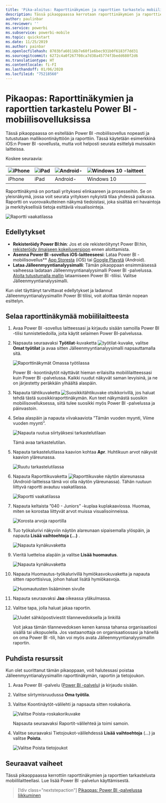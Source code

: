 ```yaml
---
title: 'Pika-aloitus: Raporttinäkymien ja raporttien tarkastelu mobiilisovelluksissa'
description: Tässä pikaoppaassa kerrotaan raporttinäkymien ja raporttien tarkastelusta Power BI -mobiilisovelluksissa.
author: paulinbar
ms.reviewer: ''
ms.service: powerbi
ms.subservice: powerbi-mobile
ms.topic: quickstart
ms.date: 11/25/2019
ms.author: painbar
ms.openlocfilehash: 8703bfa60116b7e60f1e6bec931b0f6183f7dd31
ms.sourcegitcommit: 6272c4a0f267708ca7d38a45774f3bedd680f2d6
ms.translationtype: HT
ms.contentlocale: fi-FI
ms.lasthandoff: 01/06/2020
ms.locfileid: "75218560"
---
```

# <a name="quickstart-explore-dashboards-and-reports-in-the-power-bi-mobile-apps"></a>Pikaopas: Raporttinäkymien ja raporttien tarkastelu Power BI -mobiilisovelluksissa
Tässä pikaoppaassa on esitellään Power BI -mobiilisovellus nopeasti ja tutustutaan mallikoontinäyttöön ja raporttiin. Tässä käytetään esimerkkinä iOS:n Power BI -sovellusta, mutta voit helposti seurata esittelyä muissakin laitteissa.

Koskee seuraavia:

| ![iPhone](./media/mobile-apps-quickstart-view-dashboard-report/iphone-logo-30-px.png) | ![iPad](./media/mobile-apps-quickstart-view-dashboard-report/ipad-logo-30-px.png) | ![Android-](./media/mobile-apps-quickstart-view-dashboard-report/android-logo-30-px.png) | ![Windows 10 -laitteet](./media/mobile-apps-quickstart-view-dashboard-report/win-10-logo-30-px.png) |
|:--- |:--- |:--- |:--- |
| iPhone | iPad | Android- | Windows 10 |

Raporttinäkymä on portaali yrityksesi elinkaareen ja prosesseihin. Se on yleisnäkymä, jossa voit seurata yrityksen nykyistä tilaa yhdessä paikassa. Raportti on vuorovaikutteinen näkymä tiedoistasi, joka sisältää eri havaintoja ja merkityksellisiä tietoja esittäviä visualisointeja. 

![Raportti vaakatilassa](././media/mobile-apps-quickstart-view-dashboard-report/power-bi-android-quickstart-report.png)

## <a name="prerequisites"></a>Edellytykset

* **Rekisteröidy Power BI:hin**: Jos et ole rekisteröitynyt Power BI:hin, [rekisteröidy ilmaiseen kokeiluversioon](https://app.powerbi.com/signupredirect?pbi_source=web) ennen aloittamista.
* **Asenna Power BI -sovellus iOS-laitteeseesi**: Lataa Power BI -mobiilisovellus** [App Storesta](https://apps.apple.com/app/microsoft-power-bi/id929738808) (iOS) tai [Google Playstä](https://play.google.com/store/apps/details?id=com.microsoft.powerbim&amp;amp;clcid=0x409) (Android).
* **Lataa Jälleenmyyntianalyysimalli**: Tämän pikaoppaan ensimmäisessä vaiheessa ladataan Jälleenmyyntianalyysimalli Power BI -palvelussa. [Aloita tutustumalla mallin](./mobile-apps-download-samples.md) lataamiseen Power BI -tiliisi. Valitse Jälleenmyyntianalyysimalli.

Kun olet täyttänyt tarvittavat edellytykset ja ladannut Jälleenmyyntianalyysimallin Power BI tiliisi, voit aloittaa tämän nopean esittelyn.

## <a name="view-a-dashboard-on-your-mobile-device"></a>Selaa raporttinäkymää mobiililaitteesta
1. Avaa Power BI -sovellus laitteessasi ja kirjaudu sisään samoilla Power BI -tilisi tunnistetiedoilla, joita käytit selaimen Power BI-palvelussa.
 
1. Napsauta seuraavaksi **Työtilat**-kuvaketta ![työtilat-kuvake](./media/mobile-apps-quickstart-view-dashboard-report/power-bi-iphone-workspaces-button.png), valitse **Omat työtilat** ja avaa sitten Jälleenmyyntianalyysimalli napsauttamalla sitä.

    ![Raporttinäkymät Omassa työtilassa](./media/mobile-apps-quickstart-view-dashboard-report/power-bi-android-quickstart-dashboard.png)
   
    Power BI -koontinäytöt näyttävät hieman erilaisilta mobiililaitteessasi kuin Power BI -palvelussa. Kaikki ruudut näkyvät saman levyisinä, ja ne on järjestetty peräkkäin ylhäältä alaspäin.

5. Napauta tähtikuvaketta ![Suosikkitähtikuvake](./media/mobile-apps-quickstart-view-dashboard-report/power-bi-android-quickstart-favorite-icon.png) otsikkorivillä, jos haluat tehdä tästä suosikkiraporttinäkymän. Kun teet näkymästä suosikin mobiilisovelluksessa, siitä tulee suosikki myös Power BI -palvelussa ja päinvastoin.

6. Selaa alaspäin ja napauta viivakaaviota ”Tämän vuoden myynti, Viime vuoden myynti”.

    ![Napauta ruutua siirtyäksesi tarkastelutilaan](./media/mobile-apps-quickstart-view-dashboard-report/power-bi-android-quickstart-tap-tile-fave.png)

    Tämä avaa tarkastelutilan.

7. Napauta tarkastelutilassa kaavion kohtaa **Apr**. Huhtikuun arvot näkyvät kaavion yläreunassa.

    ![Ruutu tarkastelutilassa](./media/mobile-apps-quickstart-view-dashboard-report/power-bi-android-quickstart-tile-focus.png)

8. Napauta Raporttikuvaketta ![Raporttikuvake](./media/mobile-apps-quickstart-view-dashboard-report/power-bi-android-quickstart-report-icon.png) näytön alareunassa (Android-laitteissa tämä voi olla näytön yläreunassa). Tähän ruutuun liittyvä raportti avautuu vaakatilassa.

    ![Raportti vaakatilassa](././media/mobile-apps-quickstart-view-dashboard-report/power-bi-android-quickstart-report.png)

9. Napauta keltaista ”040 - Juniors” -kuplaa kuplakaaviossa. Huomaa, miten se korostaa liittyvät arvot muissa visualisoinneissa. 

    ![Korosta arvoja raportilla](./media/mobile-apps-quickstart-view-dashboard-report/power-bi-android-quickstart-cross-highlight.png)

10. Tuo työkalurivi näkyviin näytön alareunaan sipaisemalla ylöspäin, ja napauta **Lisää vaihtoehtoja (...)** .

    ![Napauta kynäkuvaketta](./media/mobile-apps-quickstart-view-dashboard-report/power-bi-android-quickstart-tap-pencil.png)


11. Vieritä luetteloa alapäin ja valitse **Lisää huomautus**.

    ![Napauta kynäkuvaketta](./media/mobile-apps-quickstart-view-dashboard-report/power-bi-android-quickstart-tap-pencil2.png)

12. Napauta Huomautus-työkalurivillä hymiökasvokuvaketta ja napauta sitten raporttisivua, johon haluat lisätä hymiökasvoja.
 
    ![Huomautusten lisääminen sivulle](./media/mobile-apps-quickstart-view-dashboard-report/power-bi-android-quickstart-annotate.png)

13. Napauta seuraavaksi **Jaa** oikeassa yläkulmassa.

14. Valitse tapa, jolla haluat jakaa raportin.  

    ![Uudet sähköpostiviestit tilannevedoksella ja linkillä](./media/mobile-apps-quickstart-view-dashboard-report/power-bi-android-quickstart-send-snapshot.png)

    Voit jakaa tämän tilannevedoksen kenen kanssa tahansa organisaatiosi sisällä tai ulkopuolella. Jos vastaanottaja on organisaatiossasi ja hänellä on oma Power BI -tili, hän voi myös avata Jälleenmyyntianalyysimallin raportin.

## <a name="clean-up-resources"></a>Puhdista resurssit

Kun olet suorittanut tämän pikaoppaan, voit halutessasi poistaa Jälleenmyyntianalyysimallin raporttinäkymän, raportin ja tietojoukon.

1. Avaa Power BI -palvelu ([Power BI -palvelu](https://app.powerbi.com)) ja kirjaudu sisään.

2. Valitse siirtymisruudussa **Oma työtila**.

3. Valitse Koontinäytöt-välilehti ja napsauta sitten roskakoria.

    ![Valitse Poista-roskakorikuvake](./media/mobile-apps-quickstart-view-dashboard-report/power-bi-android-quickstart-delete-retail.png)

    Napsauta seuraavaksi Raportit-välilehteä ja toimi samoin.

4. Valitse seuraavaksi Tietojoukot-välilehdessä **Lisää vaihtoehtoja** (...) ja valitse **Poista**. 


    ![Valitse Poista tietojoukot](./media/mobile-apps-quickstart-view-dashboard-report/power-bi-android-quickstart-delete-retail-datasets.png)

## <a name="next-steps"></a>Seuraavat vaiheet

Tässä pikaoppaassa kerrottiin raporttinäkymien ja raporttien tarkastelusta mobiililaitteellasi. Lue lisää Power BI -palvelun käyttämisestä. 

> [!div class="nextstepaction"]
> [Pikaopas: Power BI -palvelussa liikkuminen](../end-user-experience.md)

